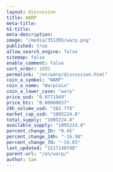```yaml
---
layout: discussion
title: WARP
meta-title: 
h1-title: 
meta-description: 
image: "/media/351395/warp.png"
published: true
allow_search_engine: false
sitemap: false
enable_comment: false
sort_order: 1092
permalink: "/en/warp/discussion.html"
coin_a_symbol: "WARP"
coin_a_name: "WarpCoin"
coin_a_lower_case: "warp"
price_usd: "0.0771949"
price_btc: "0.00000657"
24h_volume_usd: "262.778"
market_cap_usd: "1095224.0"
total_supply: "1095224.0"
available_supply: "1095224.0"
percent_change_1h: "0.45"
percent_change_24h: "-16.98"
percent_change_7d: "-19.03"
last_updated: "1517140748"
parent-url: "/en/warp/"
author: Sam
---
```


